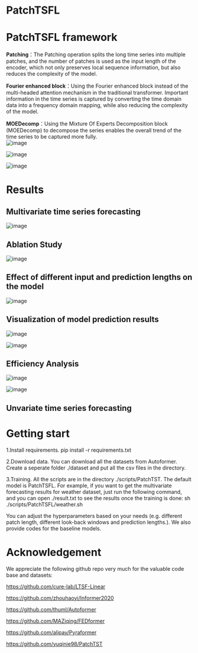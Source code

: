 # PatchTSFL
# PatchTSFL framework
**Patching**：The Patching operation splits the long time series into multiple patches, and the number of patches is used as the input length of the encoder, which not only preserves local sequence information, but also reduces the complexity of the model. 

**Fourier enhanced block**：Using the Fourier enhanced block instead of the multi-headed attention mechanism in the traditional transformer. Important information in the time series is captured by converting the time domain data into a frequency domain mapping, while also reducing the complexity of the model. 

**MOEDecomp**：Using the Mixture Of Experts Decomposition block (MOEDecomp) to decompose the series enables the overall trend of the time series to be captured more fully.   
![image](https://github.com/WESTBROOK-0/PatchTSFL/assets/59240114/b86aae16-a470-4f1e-a850-576571b6cca2)

![image](https://github.com/WESTBROOK-0/PatchTSFL/assets/59240114/4fc6f94a-9d45-40ac-b2a0-16589bc589a4)

![image](https://github.com/WESTBROOK-0/PatchTSFL/assets/59240114/0f5d9c46-5256-4077-9d75-6ed58fbd56b9)

# Results
## Multivariate time series forecasting  

![image](https://github.com/WESTBROOK-0/PatchTSFL/assets/59240114/11f216f5-8412-4d7e-b5e4-09e2faddbc1d)


## Ablation Study

![image](https://github.com/WESTBROOK-0/PatchTSFL/assets/59240114/796b5f00-dec1-49f1-9e82-c22e6efdfe51)


## Effect of different input and prediction lengths on the model

![image](https://github.com/WESTBROOK-0/PatchTSFL/assets/59240114/b78043bf-9a24-42de-a7de-d09c399599c0)


## Visualization of model prediction results  

![image](https://github.com/WESTBROOK-0/PatchTSFL/assets/59240114/e92dce28-cd1b-4c31-a194-589e7cc936e3)

![image](https://github.com/WESTBROOK-0/PatchTSFL/assets/59240114/514b9054-8ee6-4ae3-9405-063a469fe2bf)  

## Efficiency Analysis  

![image](https://github.com/WESTBROOK-0/PatchTSFL/assets/59240114/1b13bf96-7346-42f1-aeac-73fae9173941)


![image](https://github.com/WESTBROOK-0/PatchTSFL/assets/59240114/7a7754e7-65c6-49e8-b9dd-64b386f68b1c)

## Unvariate time series forecasting


# Getting start  
1.Install requirements. pip install -r requirements.txt

2.Download data. You can download all the datasets from Autoformer. Create a seperate folder ./dataset and put all the csv files in the directory.

3.Training. All the scripts are in the directory ./scripts/PatchTST. The default model is PatchTSFL. For example, if you want to get the multivariate forecasting results for weather dataset, just run the following command, and you can open ./result.txt to see the results once the training is done: sh ./scripts/PatchTSFL/weather.sh

You can adjust the hyperparameters based on your needs (e.g. different patch length, different look-back windows and prediction lengths.). We also provide codes for the baseline models.

# Acknowledgement  
We appreciate the following github repo very much for the valuable code base and datasets:

https://github.com/cure-lab/LTSF-Linear

https://github.com/zhouhaoyi/Informer2020

https://github.com/thuml/Autoformer

https://github.com/MAZiqing/FEDformer

https://github.com/alipay/Pyraformer

https://github.com/yuqinie98/PatchTST







